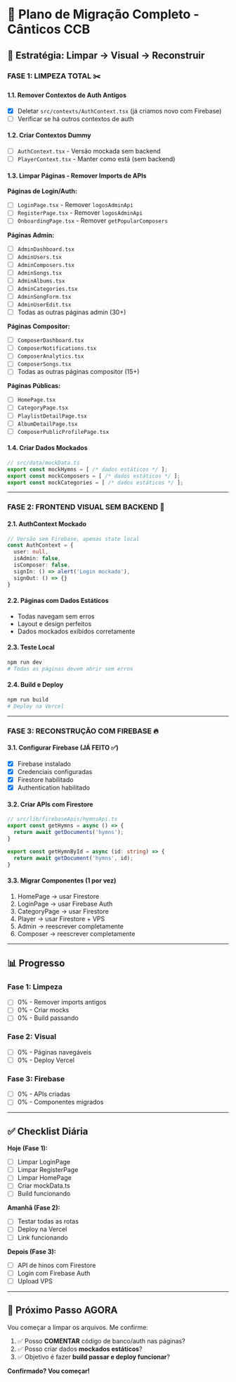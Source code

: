 # 🔄 Plano de Migração Completo - Cânticos CCB

## 🎯 Estratégia: Limpar → Visual → Reconstruir

### **FASE 1: LIMPEZA TOTAL** ✂️

#### **1.1. Remover Contextos de Auth Antigos**
- [x] Deletar `src/contexts/AuthContext.tsx` (já criamos novo com Firebase)
- [ ] Verificar se há outros contextos de auth

#### **1.2. Criar Contextos Dummy**
- [ ] `AuthContext.tsx` - Versão mockada sem backend
- [ ] `PlayerContext.tsx` - Manter como está (sem backend)

#### **1.3. Limpar Páginas - Remover Imports de APIs**

**Páginas de Login/Auth:**
- [ ] `LoginPage.tsx` - Remover `logosAdminApi`
- [ ] `RegisterPage.tsx` - Remover `logosAdminApi`
- [ ] `OnboardingPage.tsx` - Remover `getPopularComposers`

**Páginas Admin:**
- [ ] `AdminDashboard.tsx`
- [ ] `AdminUsers.tsx`
- [ ] `AdminComposers.tsx`
- [ ] `AdminSongs.tsx`
- [ ] `AdminAlbums.tsx`
- [ ] `AdminCategories.tsx`
- [ ] `AdminSongForm.tsx`
- [ ] `AdminUserEdit.tsx`
- [ ] Todas as outras páginas admin (30+)

**Páginas Compositor:**
- [ ] `ComposerDashboard.tsx`
- [ ] `ComposerNotifications.tsx`
- [ ] `ComposerAnalytics.tsx`
- [ ] `ComposerSongs.tsx`
- [ ] Todas as outras páginas compositor (15+)

**Páginas Públicas:**
- [ ] `HomePage.tsx`
- [ ] `CategoryPage.tsx`
- [ ] `PlaylistDetailPage.tsx`
- [ ] `AlbumDetailPage.tsx`
- [ ] `ComposerPublicProfilePage.tsx`

#### **1.4. Criar Dados Mockados**
```typescript
// src/data/mockData.ts
export const mockHymns = [ /* dados estáticos */ ];
export const mockComposers = [ /* dados estáticos */ ];
export const mockCategories = [ /* dados estáticos */ ];
```

---

### **FASE 2: FRONTEND VISUAL SEM BACKEND** 🎨

#### **2.1. AuthContext Mockado**
```typescript
// Versão sem Firebase, apenas state local
const AuthContext = {
  user: null,
  isAdmin: false,
  isComposer: false,
  signIn: () => alert('Login mockado'),
  signOut: () => {}
}
```

#### **2.2. Páginas com Dados Estáticos**
- Todas navegam sem erros
- Layout e design perfeitos
- Dados mockados exibidos corretamente

#### **2.3. Teste Local**
```bash
npm run dev
# Todas as páginas devem abrir sem erros
```

#### **2.4. Build e Deploy**
```bash
npm run build
# Deploy na Vercel
```

---

### **FASE 3: RECONSTRUÇÃO COM FIREBASE** 🔥

#### **3.1. Configurar Firebase (JÁ FEITO ✅)**
- [x] Firebase instalado
- [x] Credenciais configuradas
- [x] Firestore habilitado
- [x] Authentication habilitado

#### **3.2. Criar APIs com Firestore**
```typescript
// src/lib/firebaseApis/hymnsApi.ts
export const getHymns = async () => {
  return await getDocuments('hymns');
}

export const getHymnById = async (id: string) => {
  return await getDocument('hymns', id);
}
```

#### **3.3. Migrar Componentes (1 por vez)**
1. HomePage → usar Firestore
2. LoginPage → usar Firebase Auth
3. CategoryPage → usar Firestore
4. Player → usar Firestore + VPS
5. Admin → reescrever completamente
6. Composer → reescrever completamente

---

## 📊 Progresso

### Fase 1: Limpeza
- [ ] 0% - Remover imports antigos
- [ ] 0% - Criar mocks
- [ ] 0% - Build passando

### Fase 2: Visual
- [ ] 0% - Páginas navegáveis
- [ ] 0% - Deploy Vercel

### Fase 3: Firebase
- [ ] 0% - APIs criadas
- [ ] 0% - Componentes migrados

---

## ✅ Checklist Diária

**Hoje (Fase 1):**
- [ ] Limpar LoginPage
- [ ] Limpar RegisterPage  
- [ ] Limpar HomePage
- [ ] Criar mockData.ts
- [ ] Build funcionando

**Amanhã (Fase 2):**
- [ ] Testar todas as rotas
- [ ] Deploy na Vercel
- [ ] Link funcionando

**Depois (Fase 3):**
- [ ] API de hinos com Firestore
- [ ] Login com Firebase Auth
- [ ] Upload VPS

---

## 🚀 Próximo Passo AGORA

Vou começar a limpar os arquivos. Me confirme:

1. ✅ Posso **COMENTAR** código de banco/auth nas páginas?
2. ✅ Posso criar dados **mockados estáticos**?
3. ✅ Objetivo é fazer **build passar e deploy funcionar**?

**Confirmado? Vou começar!**
